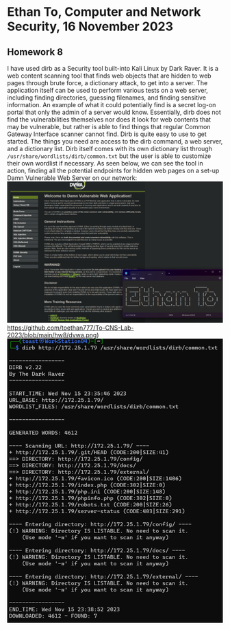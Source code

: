 # Ethan To, Computer and Network Security, 16 November 2023
## Homework 8
I have used dirb as a Security tool built-into Kali Linux by Dark Raver. It is a web content scanning tool that finds web objects that are hidden to web pages through brute force, a dictionary attack, to get into a server. The application itself can be used to perform various tests on a web server, including finding directories, guessing filenames, and finding sensitive information. An example of what it could potentially find is a secret log-on portal that only the admin of a server would know. Essentially, dirb does not find the vulnerabilities themselves nor does it look for web contents that may be vulnerable, but rather is able to find things that regular Common Gateway Interface scanner cannot find. 
Dirb is quite easy to use to get started. The things you need are access to the dirb command, a web server, and a dictionary list. Dirb itself comes with its own dictionary list through `/usr/share/wordlists/dirb/common.txt` but the user is able to customize their own wordlist if necessary. As seen below, we can see the tool in action, finding all the potential endpoints for hidden web pages on a set-up Damn Vulnerable Web Server on our network:
![alttext](https://github.com/toethan777/To-CNS-Lab-2023/blob/main/hw8/dvwa.png)https://github.com/toethan777/To-CNS-Lab-2023/blob/main/hw8/dvwa.png)
![alttext](https://github.com/toethan777/To-CNS-Lab-2023/blob/main/hw8/dirb.png)
